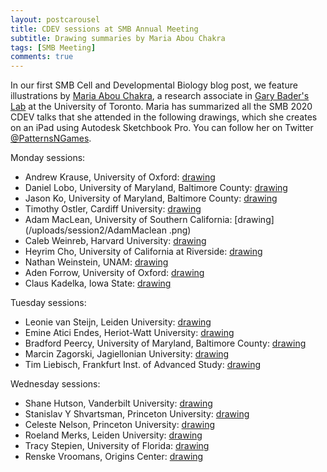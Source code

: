 ```yaml
---
layout: postcarousel
title: CDEV sessions at SMB Annual Meeting
subtitle: Drawing summaries by Maria Abou Chakra
tags: [SMB Meeting]
comments: true
---
```


In our first SMB Cell and Developmental Biology blog post, we feature illustrations by [Maria Abou Chakra](http://individual.utoronto.ca/abouchakra/), a research associate in [Gary Bader's Lab](http://baderlab.org/Home) at the University of Toronto. Maria has summarized all the SMB 2020 CDEV talks that she attended in the following drawings, which she creates on an iPad using Autodesk Sketchbook Pro. You can follow her on Twitter [@PatternsNGames](https://twitter.com/PatternsNGames).

Monday sessions:
- Andrew Krause, University of Oxford: [drawing](/uploads/session1/AndrewKrause.png)
- Daniel Lobo, University of Maryland, Baltimore County: [drawing](/uploads/session1/DanielLobo.png)
- Jason Ko, University of Maryland, Baltimore County: [drawing](/uploads/session1/JasonKo.png)
- Timothy Ostler, Cardiff University: [drawing](/uploads/session1/TimothyOstler.png)
- Adam MacLean, University of Southern California: [drawing](/uploads/session2/AdamMaclean .png)
- Caleb Weinreb, Harvard University: [drawing](/uploads/session2/CalebWeinreb.png)
- Heyrim Cho, University of California at Riverside: [drawing](/uploads/session2/HeyrimCho.png)
- Nathan Weinstein, UNAM: [drawing](/uploads/session3/NathanWeinstein.png)
- Aden Forrow, University of Oxford: [drawing](/uploads/session3/AdenForrow.png)
- Claus Kadelka, Iowa State: [drawing](/uploads/session3/ClausKadelka.png)

Tuesday sessions:
- Leonie van Steijn, Leiden University: [drawing](/uploads/session4/LeonievanSteijn.png)
- Emine Atici Endes, Heriot-Watt University: [drawing](/uploads/session4/EmineAticiEndes.png)
- Bradford Peercy, University of Maryland, Baltimore County: [drawing](/uploads/session4/BradfordPeercy.png)
- Marcin Zagorski, Jagiellonian University: [drawing](/uploads/session5/MarcinZagorski.png)
- Tim Liebisch, Frankfurt Inst. of Advanced Study: [drawing](/uploads/session5/TimLiebisch.png)

Wednesday sessions:
- Shane Hutson, Vanderbilt University: [drawing](/uploads/session6/ShaneHutson.png)
- Stanislav Y Shvartsman, Princeton University: [drawing](/uploads/session6/StanislavShvartsman.png)
- Celeste Nelson, Princeton University: [drawing](/uploads/session6/CelesteNelson.png)
- Roeland Merks, Leiden University: [drawing](/uploads/session6/RoelandMerks.png)
- Tracy Stepien, University of Florida: [drawing](/uploads/session7/TracyStepien.png)
- Renske Vroomans, Origins Center: [drawing](/uploads/session7/RenskeVroomans.png)



